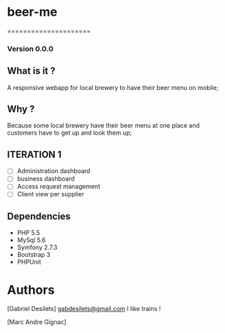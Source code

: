 # beer-me
=====================
### Version 0.0.0

## What is it ?
A responsive webapp for local brewery to have their beer menu on mobile;

## Why ?
Because some local brewery have their beer menu at one place and customers have to get up and look them up;

## ITERATION 1
- [ ] Administration dashboard
- [ ] business dashboard
- [ ] Access request management
- [ ] Client view per supplier

## Dependencies
* PHP 5.5
* MySql 5.6
* Symfony 2.7.3
* Bootstrap 3
* PHPUnit

Authors
======
[Gabriel Desilets]
gabdesilets@gmail.com
I like trains !

[Marc Andre Gignac]
